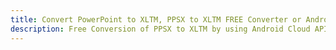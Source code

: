 ---title: Convert PowerPoint to XLTM, PPSX to XLTM FREE Converter or Android SDKdescription: Free Conversion of PPSX to XLTM by using Android Cloud APIs & SDKs. Also Create, Edit & Render Microsoft Word & OpenOffice documents in the Cloud.---